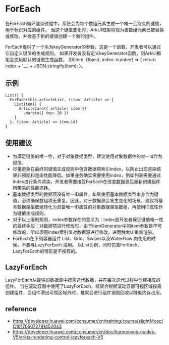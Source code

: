 # ForEach
在ForEach循环渲染过程中，系统会为每个数组元素生成一个唯一且持久的键值，用于标识对应的组件。
当这个键值变化时，ArkUI框架将视为该数组元素已被替换或修改，并会基于新的键值创建一个新的组件。

ForEach提供了一个名为keyGenerator的参数，这是一个函数，开发者可以通过它自定义键值的生成规则。
如果开发者没有定义keyGenerator函数，则ArkUI框架会使用默认的键值生成函数，
即(item: Object, index: number) => { return index + '__' + JSON.stringify(item); }。

## 示例
```
List() {
  ForEach(this.articleList, (item: Article) => {
    ListItem() {
      ArticleCard({ article: item })
        .margin({ top: 20 })
    }
  }, (item: Article) => item.id)
}
```

## 使用建议
- 为满足键值的唯一性，对于对象数据类型，建议使用对象数据中的唯一id作为键值。
- 尽量避免在最终的键值生成规则中包含数据项索引index，以防止出现渲染结果非预期和渲染性能降低。如果业务确实需要使用index，例如列表需要通过index进行条件渲染，开发者需要接受ForEach在改变数据源后重新创建组件所带来的性能损耗。
- 基本数据类型的数据项没有唯一ID属性。如果使用基本数据类型本身作为键值，必须确保数组项无重复。因此，对于数据源会发生变化的场景，建议将基本数据类型数组转化为具备唯一ID属性的对象数据类型数组，再使用ID属性作为键值生成规则。
- 对于以上限制规则，index参数存在的意义为：index是开发者保证键值唯一性的最终手段；对数据项进行修改时，由于itemGenerator中的item参数是不可修改的，所以须用index索引值对数据源进行修改，进而触发UI重新渲染。
- ForEach在下列容器组件 List、Grid、Swiper以及WaterFlow 内使用的时候，不要与LazyForEach 混用。 以List为例，同时包含ForEach、LazyForEach的情形是不推荐的。

## LazyForEach
LazyForEach从提供的数据源中按需迭代数据，并在每次迭代过程中创建相应的组件。
当在滚动容器中使用了LazyForEach，框架会根据滚动容器可视区域按需创建组件，当组件滑出可视区域外时，框架会进行组件销毁回收以降低内存占用。


## reference
- https://developer.huawei.com/consumer/cn/training/course/slightMooc/C101705072791452043
- https://developer.huawei.com/consumer/cn/doc/harmonyos-guides-V5/arkts-rendering-control-lazyforeach-V5